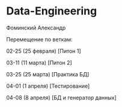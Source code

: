 # Data-Engineering
Фоминский Александр

Перемещение по веткам:

02-25 (25 февраля) [Питон 1]

03-11 (11 марта) [Питон 2]

03-25 (25 марта) [Практика БД]

04-01 (1 апреля) [Тестирование]

04-08 (8 апреля) [БД и генератор данных]
